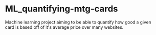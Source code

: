 # ML_quantifying-mtg-cards
Machine learning project aiming to be able to quantify how good a given card is based off of it's average price over many websites.
